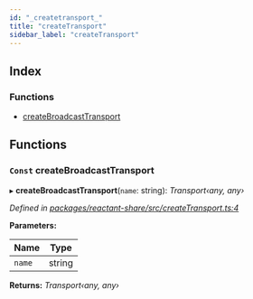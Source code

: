 ```yaml
---
id: "_createtransport_"
title: "createTransport"
sidebar_label: "createTransport"
---
```


## Index

### Functions

* [createBroadcastTransport](_createtransport_.md#const-createbroadcasttransport)

## Functions

### `Const` createBroadcastTransport

▸ **createBroadcastTransport**(`name`: string): *Transport‹any, any›*

*Defined in [packages/reactant-share/src/createTransport.ts:4](https://github.com/unadlib/reactant/blob/1f3f457d/packages/reactant-share/src/createTransport.ts#L4)*

**Parameters:**

Name | Type |
------ | ------ |
`name` | string |

**Returns:** *Transport‹any, any›*
